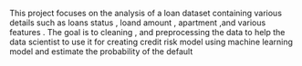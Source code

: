 This project focuses on the analysis of a loan dataset containing various details such as  loans status , loand amount , apartment ,and various features . 
The goal is to cleaning , and preprocessing  the data to help the data scientist to use it for creating credit risk model using machine learning model
and estimate the probability of  the default 
